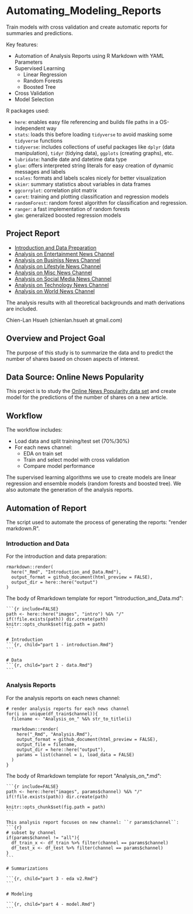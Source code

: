 # Automating_Modeling_Reports

Train models with cross validation and create automatic reports for summaries and predictions.

Key features:

- Automation of Analysis Reports using R Markdown with YAML Parameters
- Supervised Learning
  - Linear Regression
  - Random Forests
  - Boosted Tree
- Cross Validation
- Model Selection


R packages used:

- `here`: enables easy file referencing and builds file paths in a OS-independent way
- `stats`: loads this before loading `tidyverse` to avoid masking some `tidyverse` functions
- `tidyverse`: includes collections of useful packages like `dplyr` (data manipulation), `tidyr` (tidying data), `ggplots` (creating graphs), etc.
- `lubridate`: handle date and datetime data type
- `glue`: offers interpreted string literals for easy creation of dynamic messages and labels
- `scales`: formats and labels scales nicely for better visualization
- `skimr`: summary statistics about variables in data frames
- `ggcorrplot`: correlation plot matrix
- `caret`: training and plotting classification and regression models
- `randomForest`: random forest algorithm for classification and regression.
- `ranger`: a fast implementation of random forests
- `gbm`: generalized boosted regression models

## Project Report

- [Introduction and Data Preparation](./output/Introduction_and_Data.md)
- [Analysis on Entertainment News Channel](./output/Analysis_on_Entertainment.md)
- [Analysis on Businiss News Channel](./output/Analysis_on_Bus.md)
- [Analysis on Lifestyle News Channel](./output/Analysis_on_Lifestyle.md)
- [Analysis on Misc News Channel](./output/Analysis_on_Misc.md)
- [Analysis on Social Media News Channel](./output/Analysis_on_Socmed.md)
- [Analysis on Technology News Channel](./output/Analysis_on_Tech.md)
- [Analysis on World News Channel](./output/Analysis_on_World.md)

The analysis results with all theoretical backgrounds and math derivations are included.

Chien-Lan Hsueh (chienlan.hsueh at gmail.com)

## Overview and Project Goal

The purpose of this study is to summarize the data and to predict the number of shares based on chosen aspects of interest.

## Data Source: Online News Popularity
This project is to study the [Online News Popularity data set](https://archive.ics.uci.edu/ml/datasets/Online+News+Popularity) and create model for the predictions of the number of shares on a new article.

## Workflow

The workflow includes:

-   Load data and split training/test set (70%/30%)
-   For each news channel:
    -   EDA on train set
    -   Train and select model with cross validation
    -   Compare model performance

The supervised learning algorithms we use to create models are linear regression and ensemble models (random forests and boosted tree). We also automate the generation of the analysis reports.

## Automation of Report

The script used to automate the process of generating the reports: "render markdown.R".

### Introduction and Data

For the introduction and data preparation:
```
rmarkdown::render(
  here("_Rmd", "Introduction_and_Data.Rmd"), 
  output_format = github_document(html_preview = FALSE), 
  output_dir = here::here("output")
)
```


The body of Rmarkdown template for report "Introduction_and_Data.md":
````
```{r include=FALSE}
path <- here::here("images", "intro") %&% "/"
if(!file.exists(path)) dir.create(path)
knitr::opts_chunk$set(fig.path = path)
```

# Introduction
```{r, child="part 1 - introduction.Rmd"}
```

# Data
```{r, child="part 2 - data.Rmd"}
```

````


### Analysis Reports

For the analysis reports on each news channel:
```
# render analysis reports for each news channel
for(i in unique(df_train$channel)){
  filename <- "Analysis_on_" %&% str_to_title(i)

  rmarkdown::render(
    here("_Rmd", "Analysis.Rmd"), 
    output_format = github_document(html_preview = FALSE), 
    output_file = filename,
    output_dir = here::here("output"),
    params = list(channel = i, load_data = FALSE)
  )
}
```


The body of Rmarkdown template for report "Analysis_on_*.md":
````
```{r include=FALSE}
path <- here::here("images", params$channel) %&% "/"
if(!file.exists(path)) dir.create(path)

knitr::opts_chunk$set(fig.path = path)
```

This analysis report focuses on new channel: ``r params$channel``:
```{r}
# subset by channel
if(params$channel != "all"){
  df_train_x <- df_train %>% filter(channel == params$channel)
  df_test_x <- df_test %>% filter(channel == params$channel)
}
```

# Summarizations

```{r, child="part 3 - eda v2.Rmd"}
```

# Modeling

```{r, child="part 4 - model.Rmd"}
```
````